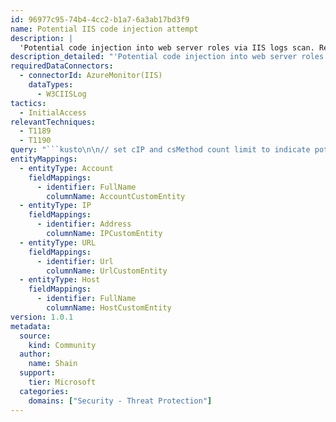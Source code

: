 ```yaml
---
id: 96977c95-74b4-4cc2-b1a7-6a3ab17bd3f9
name: Potential IIS code injection attempt
description: |
  'Potential code injection into web server roles via IIS logs scan. Represents attempt to gain initial access using drive-by compromise technique. Detection flags events for review and filtering of authorized activity.'
description_detailed: "'Potential code injection into web server roles via scan of IIS logs. This represents an attempt to gain initial access to a system using a \ndrive-by compromise technique.  This sort of attack happens routinely as part of security scans, of both authorized and malicious types. \nThe initial goal of this detection is to flag these events when they occur and give an opportunity to review the data and filter out authorized activity.'\n"
requiredDataConnectors:
  - connectorId: AzureMonitor(IIS)
    dataTypes:
      - W3CIISLog
tactics:
  - InitialAccess
relevantTechniques:
  - T1189
  - T1190
query: "```kusto\n\n// set cIP and csMethod count limit to indicate potentially noisy events, this will be listed at the top of the results \n// for any returns that are gt or equal to the default of 50\nlet cIP_MethodCountLimit = 50;\n// Exclude common csMethods, add/modify this list as needed for your environment\nlet csMethodExclude = dynamic(['GET', 'DEBUG', 'DELETE', 'LOCK', 'MKCOL', 'MOVE', 'PATCH', 'POST', 'PROPPATCH', \n'PUT', 'SEARCH', 'TRACE', 'TRACK', 'UNLOCK', 'OPTIONS', 'HEAD', 'RPC_IN_DATA', 'RPC_OUT_DATA', 'PROPFIND','BITS_POST','CCM_POST']);\n// Include in the list expected IPs where remote methods such as vuln scanning may be expected for your environment\nlet expectedIPs = dynamic(['X.X.X.X', 'Y.Y.Y.Y']);\nlet codeInjectionAttempts = W3CIISLog\n// Exclude private ip ranges from cIP list\n| where ipv4_is_private(cIP) == false\n| where cIP != \"::1\"\n| where cIP !in (expectedIPs)\n| project TimeGenerated, cIP, csUserName, csMethod, csCookie, csHost, sIP, scStatus, csUriStem, csUriQuery, csUserAgent, csReferer \n// Throwing entire record into a single string column for attributable string matching\n| extend pak = tostring(pack_all())\n// Adding \"arr\" column containing indicators of matched suspicious strings\n| extend arr = dynamic([])\n| extend arr = iff(pak contains '<script' , array_concat(arr, pack_array('STRING MATCH : script')), arr)\n| extend arr = iff(pak contains '%3Cscript' , array_concat(arr, pack_array('STRING MATCH : script')), arr)\n| extend arr = iff(pak contains '%73%63%72%69%70%74' , array_concat(arr, pack_array('STRING MATCH : encoded script')), arr)\n| extend arr = iff(pak contains '<img' , array_concat(arr, pack_array('STRING MATCH : img')), arr)\n| extend arr = iff(pak contains '%3Cimg' , array_concat(arr, pack_array('STRING MATCH : img')), arr)\n| extend arr = iff(pak contains 'passwd' , array_concat(arr, pack_array('STRING MATCH : passwd')), arr)\n| extend arr = iff(csUserAgent contains 'nmap' , array_concat(arr, pack_array('STRING MATCH : nmap')), arr)\n| extend arr = iff(csUserAgent contains 'nessus' , array_concat(arr, pack_array('STRING MATCH : nessus')), arr)\n| extend arr = iff(csUserAgent contains 'qualys' , array_concat(arr, pack_array('STRING MATCH : qualys')), arr)\n| extend arr = iff(csMethod !in (csMethodExclude), array_concat(arr, pack_array('INVALID HTTP METHOD')), arr)\n| extend arr = iff(csUriStem == '/current_config/passwd' , array_concat(arr, pack_array('STRING MATCH : dahua scan url' )), arr)\n| extend arr = iff(csUriQuery contains '..' and csUriQuery !endswith '...', array_concat(arr, pack_array('BACKTRACK ATTEMPT IN QUERY')), arr)\n| extend arr = iff(csUriQuery contains 'http://www.webscantest.com' , array_concat(arr, pack_array('STRING MATCH : webscantest')), arr)\n| extend arr = iff(csUriQuery contains 'http://appspidered.rapid7.com' , array_concat(arr, pack_array('STRING MATCH : appspider')), arr)\n| where array_length(arr) > 0\n| project-away pak;\nlet cIP_MethodHighCount = codeInjectionAttempts \n| summarize StartTime = max(TimeGenerated), EndTime = min(TimeGenerated), cIP_MethodCount = count() \nby cIP, tostring(arr), cIP_MethodCountType = \"High Count of cIP and csMethod, this may be noise\" \n| where cIP_MethodCount >=  cIP_MethodCountLimit;\nlet codeInjectAtt = \ncodeInjectionAttempts \n| summarize StartTime = max(TimeGenerated), EndTime = min(TimeGenerated), cIP_MethodCount = count() \nby cIP, cIP_MethodCountType = \"Count of repeated entries, this is to reduce rowsets returned\", csMethod, \ntostring(arr), csHost, scStatus, sIP, csUriStem, csUriQuery, csUserName, csUserAgent, csCookie, csReferer;\n// union the events and sort by cIP_MethodCount to identify potentially noisy entries.  Additionally, cIP_MethodCountType \n// indicates whether it is a high count or simply a count of repeated entries\n(union isfuzzy=true\ncIP_MethodHighCount, codeInjectAtt\n| sort by cIP_MethodCount desc, cIP desc, StartTime desc)\n| extend timestamp = StartTime, IPCustomEntity = cIP, HostCustomEntity = csHost, AccountCustomEntity = csUserName, URLCustomEntity = csUriQuery\n```"
entityMappings:
  - entityType: Account
    fieldMappings:
      - identifier: FullName
        columnName: AccountCustomEntity
  - entityType: IP
    fieldMappings:
      - identifier: Address
        columnName: IPCustomEntity
  - entityType: URL
    fieldMappings:
      - identifier: Url
        columnName: UrlCustomEntity
  - entityType: Host
    fieldMappings:
      - identifier: FullName
        columnName: HostCustomEntity
version: 1.0.1
metadata:
  source:
    kind: Community
  author:
    name: Shain
  support:
    tier: Microsoft
  categories:
    domains: ["Security - Threat Protection"]
---
```


